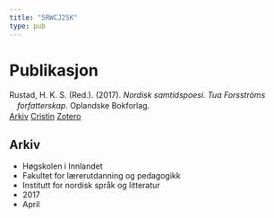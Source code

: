 ```yaml
---
title: "5RWCJ25K"
type: pub
---
```

<h1>Publikasjon</h1>
<article id="csl-bib-container-5RWCJ25K" class="csl-bib-container">
  <div class="csl-bib-body" style="line-height: 1.35; padding-left: 1em; text-indent:-1em;">
  <div class="csl-entry">Rustad, H. K. S. (Red.). (2017). <i>Nordisk samtidspoesi. Tua Forsstr&#xF6;ms forfatterskap</i>. Oplandske Bokforlag.</div>
</div>
  <div class="csl-bib-buttons">
    <a href="#taxonomy-article-5RWCJ25K" class="csl-bib-button">Arkiv</a>
    <a href="https://app.cristin.no/results/show.jsf?id=1464387" alt="Cristin URL" class="csl-bib-button">Cristin</a>
    <a href="http://zotero.org/groups/5402882/items/5RWCJ25K" alt="Zotero URL" class="csl-bib-button">Zotero</a>
  </div>
  <div id="csl-bib-meta-container-5RWCJ25K"></div>
</article>
<div id="csl-bib-meta-5RWCJ25K" class="csl-bib-meta">
  <article id="taxonomy-article-5RWCJ25K" class="taxonomy-article">
    <h1>Arkiv</h1>
    <ul>
      <li>Høgskolen i Innlandet</li>
      <li>Fakultet for lærerutdanning og pedagogikk</li>
      <li>Institutt for nordisk språk og litteratur</li>
      <li>2017</li>
      <li>April</li>
    </ul>
  </article>
</div>
